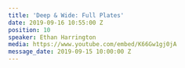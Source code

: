 ```yaml
---
title: 'Deep & Wide: Full Plates'
date: 2019-09-16 10:55:00 Z
position: 10
speaker: Ethan Harrington
media: https://www.youtube.com/embed/K66Gw1gj0jA
message_date: 2019-09-15 10:00:00 Z
---
```


